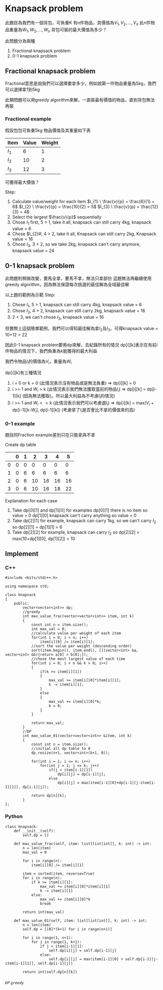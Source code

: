 # Knapsack problem
此題目為我們有一個背包，可負重K
有n件物品，其價值為$V_{1}, V_{2}, ..., V_{n}$
此n件物品重量為$W_{1}, W_{2}, ..., W_{n}$
背包可裝的最大價值為多少？

此問題分為兩種
1. Fractional knapsack problem
2. 0-1 knapsack problem

## Fractional knapsack problem
Fractional意思是說我們可以選擇要拿多少，例如說第一件物品重量為5kg，我們可以選擇拿1到5kg

此類問題可以用greedy algorithm來解，一直裝最有價值的物品，直到背包無法再裝

### Fractional example
假設包包可負重5kg
物品價值及其重量如下表

| Item    | Value | Weight |
| ------- | ----- | ------ |
| $I_{1}$ | 6     | 1      |
| $I_{2}$ | 10    | 2      |
| $I_{3}$ | 12    | 3      |

可獲得最大價值？

Step:
1. Calculate value/weight for each item
   $I_{1} \ \frac{v}{p} = \frac{6}{1} = 6$
   $I_{2} \ \frac{v}{p} = \frac{10}{2} = 5$
   $I_{3} \ \frac{v}{p} = \frac{12}{3} = 4$
2. Select the largest $\frac{v}{p}$ sequentially
3. Chose $I_{1}$ first, 5 > 1, take it all, knapsack can still carry 4kg, knapsack value = 6
4. Chose $I_{2}#, 4 > 2, take it all, Knapsack can still carry 2kg, Knapsack value = 16
5. Chose $I_{3}$, 3 > 2, so we take 2kg, knapsack can't carry anymore, knapsack value = 24


## 0-1 knapsack problem
此問題則稍做改變，要馬全拿，要馬不拿，無法只拿部份
這題無法再繼續使用greedy algorithm，因為無法保證每次挑選的最佳解為全域最佳解

以上題的範例為示範
Step:
1. Chose $I_{1}$, 5 > 1, knapsack can still carry 4kg, knapsack value = 6
2. Chose $I_{2}$, 4 > 2, knapsack can still carry 2kg, knapsack value = 16
3. 2 < 3, we can't chose $I_{3}$, knapsack value = 16

但實際上這個簡單範例，我們可以得知最佳解為拿$I_{2}$及$I_{3}$，可得knapsack value = 10+12 = 22

因此0-1 knapsack problem要用dp來解，去紀錄所有的情況
dp[i][k]表示在有前i件物品的情況下，我們負重為k能獲得的最大利益

我們令物品$I_{i}$的價值為$V_{i}$，重量為$W_{i}$

dp[i][k]有三種情況
1. i = 0 or k = 0 (此情況表示沒有物品或是無法負重)
   => dp[i][k] = 0
2. i >= 1 and $W_{i}$ > k (此情況表示我們無法獲取當前的物品$I_{i}$)
   => dp[i][k] = dp[i-1][k]
   (因為無法獲取$I_{i}$，所以最大利益為不考慮$I_{i}$的情況)
3. i >= 1 and $W_{i} <= k$ (此情況表示我們可以考慮選$I_{i}$)
   => dp[i][k] = max($V_{i}$ + dp[i-1][k-$W_{i}$], dp[i-1][k])
   (考慮拿了$I_{i}$是否會比不拿的價值來的高)

### 0-1 example
題目同Fraction example差別只在只能拿與不拿

Create dp table
   
|   | 0  | 1  | 2  | 3  | 4  | 5  |
| - | -- | -- | -- | -- | -- | -- |
| 0 | 0  | 0  | 0  | 0  | 0  | 0  |
| 1 | 0  | 6  | 6  | 6  | 6  | 6  |
| 2 | 0  | 6  | 10 | 16 | 16 | 16 |
| 3 | 0  | 6  | 10 | 16 | 18 | 22 |

Explanation for each case
1. Take dp[0][1] and dp[1][0] for examples
   dp[0][1] there is no item so value = 0
   dp[1][0] knapsack can't carry anything so value = 0
2. Take dp[2][1] for example, knapsack can carry 1kg, so we can't carry $I_{2}$
   so dp[2][1] = dp[1][1] = 6
3. Take dp[2][2] for example, knapsack can carry $I_{2}$
   so dp[2][2] = max(10+dp[1][0], dp[1][2]) = 10

## Implement
### C++
```cpp=
#include <bits/stdc++.h>

using namespace std;

class knapsack
{
	public:
		vector<vector<int>> dp;
		//greedy
		int max_value_frac(vector<vector<int>> item, int k)
		{
			const int n = item.size();
			int max_val = 0;
			//calculate value per weight of each item
			for(int i = 0; i < n; i++)
				item[i][0] /= item[i][1];
			//sort the value per weight (descending order)
			sort(item.begin(), item.end(), [](vector<int> &a, vector<int> &b){return a[0] > b[0];});
			//chose the most largest value of each time
			for(int i = 0; i < n && k > 0; i++)
			{
				if(k >= item[i][1])
				{
					max_val += item[i][0]*item[i][1];
					k -= item[i][1];
				}
				else
				{
					max_val += item[i][0]*k;
					k = 0;
				}
			}

			return max_val;
		}
		//DP
		int max_value_01(vector<vector<int>> &item, int k)
		{
			const int n = item.size();
			//initial all dp table to 0
			dp.resize(n+1, vector<int>(k+1, 0));

			for(int i = 1; i <= n; i++)
				for(int j = 1; j <= k; j++)
					if(j < item[i-1][1])
						dp[i][j] = dp[i-1][j];
					else
						dp[i][j] = max(item[i-1][0]+dp[i-1][j-item[i-1][1]], dp[i-1][j]);

			return dp[n][k];
		}
};
```

### Python
```python=
class knapsack:
    def __init__(self):
        self.dp = [] 

    def max_value_frac(self, item: list[list[int]], k: int) -> int:
        n = len(item)
        max_val = 0

        for i in range(n):
            item[i][0] /= item[i][1]

        item = sorted(item, reverse=True)
        for i in range(n):
            if k >= item[i][1]:
                max_val += item[i][0]*item[i][1]
                k -= item[i][1]
            else:
                max_val += item[i][0]*k
                break

        return int(max_val)

    def max_value_01(self, item: list[list[int]], k: int) -> int:
        n = len(item)
        self.dp = [[0]*(k+1) for i in range(n+1)]

        for i in range(1, n+1):
            for j in range(1, k+1):
                if j < item[i-1][1]:
                    self.dp[i][j] = self.dp[i-1][j]
                else:
                    self.dp[i][j] = max(item[i-1][0] + self.dp[i-1][j-item[i-1][1]], self.dp[i-1][j])

        return int(self.dp[n][k])
```

###### `DP` `greedy`